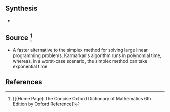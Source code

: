 ## Synthesis
- 
## Source [^1]
- A faster alternative to the simplex method for solving large linear programming problems. Karmarkar's algorithm runs in polynomial time, whereas, in a worst-case scenario, the simplex method can take exponential time
## References

[^1]: [[(Home Page) The Concise Oxford Dictionary of Mathematics 6th Edition by Oxford Reference]]
